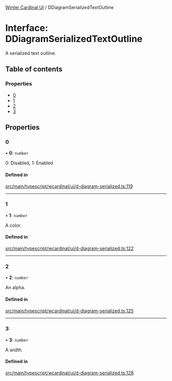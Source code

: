[Winter Cardinal UI](../README.md) / DDiagramSerializedTextOutline

# Interface: DDiagramSerializedTextOutline

A serialized text outline.

## Table of contents

### Properties

- [0](DDiagramSerializedTextOutline.md#0)
- [1](DDiagramSerializedTextOutline.md#1)
- [2](DDiagramSerializedTextOutline.md#2)
- [3](DDiagramSerializedTextOutline.md#3)

## Properties

### 0

• **0**: `number`

0: Disabled, 1: Enabled

#### Defined in

[src/main/typescript/wcardinal/ui/d-diagram-serialized.ts:119](https://github.com/winter-cardinal/winter-cardinal-ui/blob/v0.154.0/src/main/typescript/wcardinal/ui/d-diagram-serialized.ts#L119)

___

### 1

• **1**: `number`

A color.

#### Defined in

[src/main/typescript/wcardinal/ui/d-diagram-serialized.ts:122](https://github.com/winter-cardinal/winter-cardinal-ui/blob/v0.154.0/src/main/typescript/wcardinal/ui/d-diagram-serialized.ts#L122)

___

### 2

• **2**: `number`

An alpha.

#### Defined in

[src/main/typescript/wcardinal/ui/d-diagram-serialized.ts:125](https://github.com/winter-cardinal/winter-cardinal-ui/blob/v0.154.0/src/main/typescript/wcardinal/ui/d-diagram-serialized.ts#L125)

___

### 3

• **3**: `number`

A width.

#### Defined in

[src/main/typescript/wcardinal/ui/d-diagram-serialized.ts:128](https://github.com/winter-cardinal/winter-cardinal-ui/blob/v0.154.0/src/main/typescript/wcardinal/ui/d-diagram-serialized.ts#L128)
